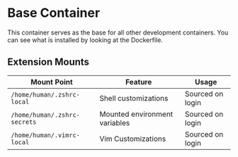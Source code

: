 # Base Container

This container serves as the base for all other development containers. You can see what is installed by looking at the Dockerfile.

## Extension Mounts

|Mount Point|Feature|Usage|
|-|-|-|
|`/home/human/.zshrc-local`| Shell customizations | Sourced on login |
|`/home/human/.zshrc-secrets`| Mounted environment variables | Sourced on login |
|`/home/human/.vimrc-local`| Vim Customizations | Sourced on login |
